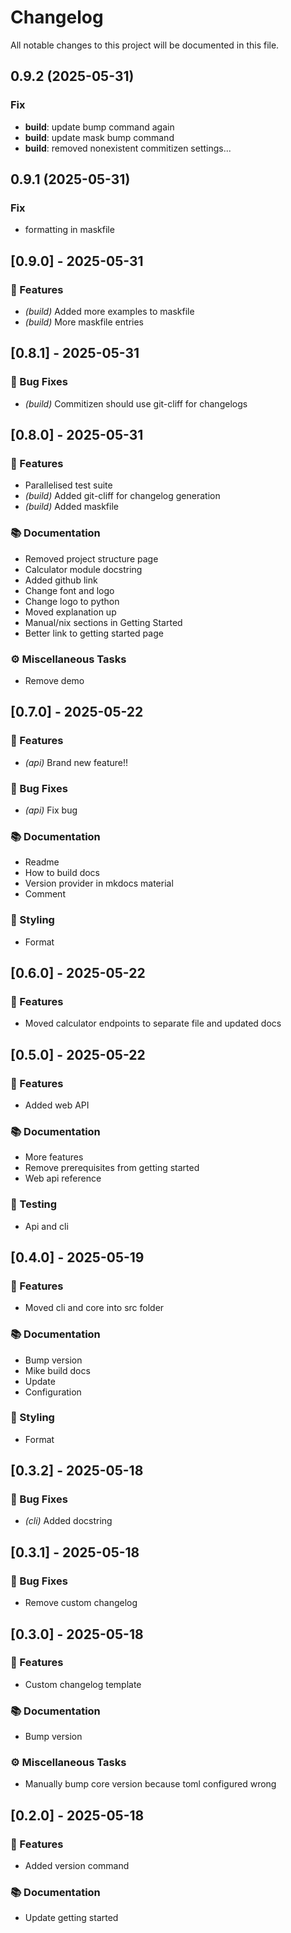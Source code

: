 # Changelog

All notable changes to this project will be documented in this file.

## 0.9.2 (2025-05-31)

### Fix

- **build**: update bump command again
- **build**: update mask bump command
- **build**: removed nonexistent commitizen settings...

## 0.9.1 (2025-05-31)

### Fix

- formatting in maskfile

## [0.9.0] - 2025-05-31

### 🚀 Features

- *(build)* Added more examples to maskfile
- *(build)* More maskfile entries

## [0.8.1] - 2025-05-31

### 🐛 Bug Fixes

- *(build)* Commitizen should use git-cliff for changelogs

## [0.8.0] - 2025-05-31

### 🚀 Features

- Parallelised test suite
- *(build)* Added git-cliff for changelog generation
- *(build)* Added maskfile

### 📚 Documentation

- Removed project structure page
- Calculator module docstring
- Added github link
- Change font and logo
- Change logo to python
- Moved explanation up
- Manual/nix sections in Getting Started
- Better link to getting started page

### ⚙️ Miscellaneous Tasks

- Remove demo

## [0.7.0] - 2025-05-22

### 🚀 Features

- *(api)* Brand new feature!!

### 🐛 Bug Fixes

- *(api)* Fix bug

### 📚 Documentation

- Readme
- How to build docs
- Version provider in mkdocs material
- Comment

### 🎨 Styling

- Format

## [0.6.0] - 2025-05-22

### 🚀 Features

- Moved calculator endpoints to separate file and updated docs

## [0.5.0] - 2025-05-22

### 🚀 Features

- Added web API

### 📚 Documentation

- More features
- Remove prerequisites from getting started
- Web api reference

### 🧪 Testing

- Api and cli

## [0.4.0] - 2025-05-19

### 🚀 Features

- Moved cli and core into src folder

### 📚 Documentation

- Bump version
- Mike build docs
- Update
- Configuration

### 🎨 Styling

- Format

## [0.3.2] - 2025-05-18

### 🐛 Bug Fixes

- *(cli)* Added docstring

## [0.3.1] - 2025-05-18

### 🐛 Bug Fixes

- Remove custom changelog

## [0.3.0] - 2025-05-18

### 🚀 Features

- Custom changelog template

### 📚 Documentation

- Bump version

### ⚙️ Miscellaneous Tasks

- Manually bump core version because toml configured wrong

## [0.2.0] - 2025-05-18

### 🚀 Features

- Added version command

### 📚 Documentation

- Update getting started

<!-- generated by git-cliff -->
